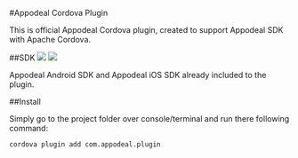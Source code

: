 #Appodeal Cordova Plugin

This is official Appodeal Cordova plugin, created to support Appodeal SDK with Apache Cordova.

##SDK
[![](https://img.shields.io/badge/docs-android-green.svg)](http://www.appodeal.com/sdk/documentation?framework=9&full=1&platform=1)
[![](https://img.shields.io/badge/docs-ios-green.svg)](http://www.appodeal.com/sdk/documentation?framework=9&full=1&platform=2)

Appodeal Android SDK and Appodeal iOS SDK already included to the plugin.

##Install

Simply go to the project folder over console/terminal and run there following command:

    cordova plugin add com.appodeal.plugin